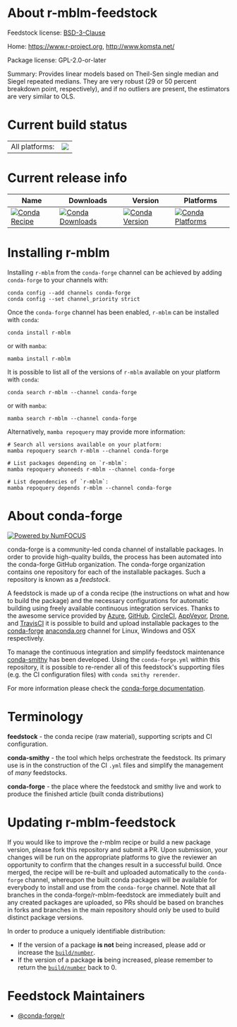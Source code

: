About r-mblm-feedstock
======================

Feedstock license: [BSD-3-Clause](https://github.com/conda-forge/r-mblm-feedstock/blob/main/LICENSE.txt)

Home: https://www.r-project.org, http://www.komsta.net/

Package license: GPL-2.0-or-later

Summary: Provides linear models based on Theil-Sen single median and Siegel repeated medians. They are very robust (29 or 50 percent breakdown point, respectively), and if no outliers are present, the estimators are very similar to OLS.

Current build status
====================


<table><tr><td>All platforms:</td>
    <td>
      <a href="https://dev.azure.com/conda-forge/feedstock-builds/_build/latest?definitionId=26121&branchName=main">
        <img src="https://dev.azure.com/conda-forge/feedstock-builds/_apis/build/status/r-mblm-feedstock?branchName=main">
      </a>
    </td>
  </tr>
</table>

Current release info
====================

| Name | Downloads | Version | Platforms |
| --- | --- | --- | --- |
| [![Conda Recipe](https://img.shields.io/badge/recipe-r--mblm-green.svg)](https://anaconda.org/conda-forge/r-mblm) | [![Conda Downloads](https://img.shields.io/conda/dn/conda-forge/r-mblm.svg)](https://anaconda.org/conda-forge/r-mblm) | [![Conda Version](https://img.shields.io/conda/vn/conda-forge/r-mblm.svg)](https://anaconda.org/conda-forge/r-mblm) | [![Conda Platforms](https://img.shields.io/conda/pn/conda-forge/r-mblm.svg)](https://anaconda.org/conda-forge/r-mblm) |

Installing r-mblm
=================

Installing `r-mblm` from the `conda-forge` channel can be achieved by adding `conda-forge` to your channels with:

```
conda config --add channels conda-forge
conda config --set channel_priority strict
```

Once the `conda-forge` channel has been enabled, `r-mblm` can be installed with `conda`:

```
conda install r-mblm
```

or with `mamba`:

```
mamba install r-mblm
```

It is possible to list all of the versions of `r-mblm` available on your platform with `conda`:

```
conda search r-mblm --channel conda-forge
```

or with `mamba`:

```
mamba search r-mblm --channel conda-forge
```

Alternatively, `mamba repoquery` may provide more information:

```
# Search all versions available on your platform:
mamba repoquery search r-mblm --channel conda-forge

# List packages depending on `r-mblm`:
mamba repoquery whoneeds r-mblm --channel conda-forge

# List dependencies of `r-mblm`:
mamba repoquery depends r-mblm --channel conda-forge
```


About conda-forge
=================

[![Powered by
NumFOCUS](https://img.shields.io/badge/powered%20by-NumFOCUS-orange.svg?style=flat&colorA=E1523D&colorB=007D8A)](https://numfocus.org)

conda-forge is a community-led conda channel of installable packages.
In order to provide high-quality builds, the process has been automated into the
conda-forge GitHub organization. The conda-forge organization contains one repository
for each of the installable packages. Such a repository is known as a *feedstock*.

A feedstock is made up of a conda recipe (the instructions on what and how to build
the package) and the necessary configurations for automatic building using freely
available continuous integration services. Thanks to the awesome service provided by
[Azure](https://azure.microsoft.com/en-us/services/devops/), [GitHub](https://github.com/),
[CircleCI](https://circleci.com/), [AppVeyor](https://www.appveyor.com/),
[Drone](https://cloud.drone.io/welcome), and [TravisCI](https://travis-ci.com/)
it is possible to build and upload installable packages to the
[conda-forge](https://anaconda.org/conda-forge) [anaconda.org](https://anaconda.org/)
channel for Linux, Windows and OSX respectively.

To manage the continuous integration and simplify feedstock maintenance
[conda-smithy](https://github.com/conda-forge/conda-smithy) has been developed.
Using the ``conda-forge.yml`` within this repository, it is possible to re-render all of
this feedstock's supporting files (e.g. the CI configuration files) with ``conda smithy rerender``.

For more information please check the [conda-forge documentation](https://conda-forge.org/docs/).

Terminology
===========

**feedstock** - the conda recipe (raw material), supporting scripts and CI configuration.

**conda-smithy** - the tool which helps orchestrate the feedstock.
                   Its primary use is in the construction of the CI ``.yml`` files
                   and simplify the management of *many* feedstocks.

**conda-forge** - the place where the feedstock and smithy live and work to
                  produce the finished article (built conda distributions)


Updating r-mblm-feedstock
=========================

If you would like to improve the r-mblm recipe or build a new
package version, please fork this repository and submit a PR. Upon submission,
your changes will be run on the appropriate platforms to give the reviewer an
opportunity to confirm that the changes result in a successful build. Once
merged, the recipe will be re-built and uploaded automatically to the
`conda-forge` channel, whereupon the built conda packages will be available for
everybody to install and use from the `conda-forge` channel.
Note that all branches in the conda-forge/r-mblm-feedstock are
immediately built and any created packages are uploaded, so PRs should be based
on branches in forks and branches in the main repository should only be used to
build distinct package versions.

In order to produce a uniquely identifiable distribution:
 * If the version of a package **is not** being increased, please add or increase
   the [``build/number``](https://docs.conda.io/projects/conda-build/en/latest/resources/define-metadata.html#build-number-and-string).
 * If the version of a package **is** being increased, please remember to return
   the [``build/number``](https://docs.conda.io/projects/conda-build/en/latest/resources/define-metadata.html#build-number-and-string)
   back to 0.

Feedstock Maintainers
=====================

* [@conda-forge/r](https://github.com/orgs/conda-forge/teams/r/)

